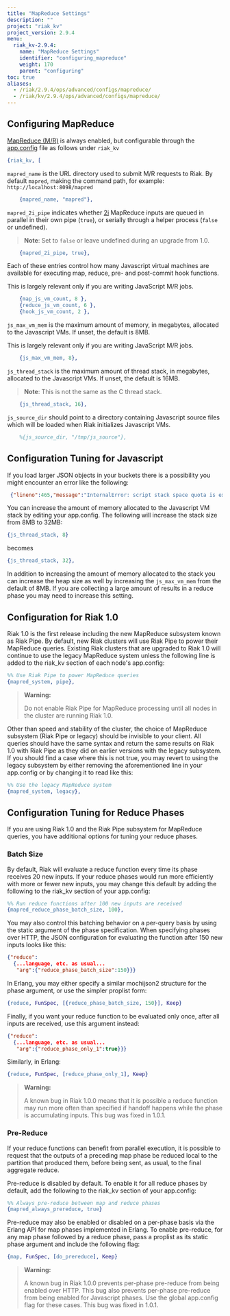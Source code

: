 ```yaml
---
title: "MapReduce Settings"
description: ""
project: "riak_kv"
project_version: 2.9.4
menu:
  riak_kv-2.9.4:
    name: "MapReduce Settings"
    identifier: "configuring_mapreduce"
    weight: 170
    parent: "configuring"
toc: true
aliases:
  - /riak/2.9.4/ops/advanced/configs/mapreduce/
  - /riak/kv/2.9.4/ops/advanced/configs/mapreduce/
---
```


[usage mapreduce]: {{<baseurl>}}riak/kv/2.9.4/developing/usage/mapreduce
[config reference#appconfig]: {{<baseurl>}}riak/kv/2.9.4/configuring/reference/#app-config
[usage secondary-indexes]: {{<baseurl>}}riak/kv/2.9.4/developing/usage/secondary-indexes

## Configuring MapReduce

[MapReduce (M/R)][usage mapreduce] is always enabled, but configurable
through the [app.config][config reference#appconfig] file as
follows under `riak_kv`

```erlang
{riak_kv, [
```

`mapred_name` is the URL directory used to submit M/R requests to Riak.
By default `mapred`, making the command path, for example:
`http://localhost:8098/mapred`

```erlang
    {mapred_name, "mapred"},
```

`mapred_2i_pipe` indicates whether [2i][usage secondary-indexes]
MapReduce inputs are queued in parallel in their own pipe (`true`), or
serially through a helper process (`false` or undefined).

> **Note**: Set to `false` or leave undefined during an upgrade from 1.0.

```erlang
    {mapred_2i_pipe, true},
```

Each of these entries control how many Javascript virtual machines are
available for executing map, reduce, pre- and post-commit hook
functions.

This is largely relevant only if you are writing JavaScript M/R jobs.

```erlang
    {map_js_vm_count, 8 },
    {reduce_js_vm_count, 6 },
    {hook_js_vm_count, 2 },
```

`js_max_vm_mem` is the maximum amount of memory, in megabytes, allocated
to the Javascript VMs. If unset, the default is 8MB.

This is largely relevant only if you are writing JavaScript M/R jobs.

```erlang
    {js_max_vm_mem, 8},
```

`js_thread_stack` is the maximum amount of thread stack, in megabytes,
allocated to the Javascript VMs. If unset, the default is 16MB.

> **Note**: This is not the same as the C thread stack.

```erlang
    {js_thread_stack, 16},
```

`js_source_dir` should point to a directory containing Javascript source
files which will be loaded when Riak initializes Javascript VMs.

```erlang
    %{js_source_dir, "/tmp/js_source"},
```

<!-- TODO: Pulled from MapReduce-Implementation.md -->

## Configuration Tuning for Javascript

If you load larger JSON objects in your buckets there is a possibility you might encounter an error like the following:

```json
 {"lineno":465,"message":"InternalError: script stack space quota is exhausted","source":"unknown"}
```

You can increase the amount of memory allocated to the Javascript VM stack by editing your app.config. The following will increase the stack size from 8MB to 32MB:

```erlang
{js_thread_stack, 8}
```

becomes

```erlang
{js_thread_stack, 32},
```

In addition to increasing the amount of memory allocated to the stack you can increase the heap size as well by increasing the `js_max_vm_mem` from the default of 8MB. If you are collecting a large amount of results in a reduce phase you may need to increase this setting.

## Configuration for Riak 1.0

Riak 1.0 is the first release including the new MapReduce subsystem known as Riak Pipe.  By default, new Riak clusters will use Riak Pipe to power their MapReduce queries.  Existing Riak clusters that are upgraded to Riak 1.0 will continue to use the legacy MapReduce system unless the following line is added to the riak_kv section of each node's app.config:

```erlang
%% Use Riak Pipe to power MapReduce queries
{mapred_system, pipe},
```

> **Warning:**
>
> Do not enable Riak Pipe for MapReduce processing until all nodes in the cluster are running Riak 1.0.

Other than speed and stability of the cluster, the choice of MapReduce subsystem (Riak Pipe or legacy) should be invisible to your client.  All queries should have the same syntax and return the same results on Riak 1.0 with Riak Pipe as they did on earlier versions with the legacy subsystem.  If you should find a case where this is not true, you may revert to using the legacy subsystem by either removing the aforementioned line in your app.config or by changing it to read like this:

```erlang
%% Use the legacy MapReduce system
{mapred_system, legacy},
```

## Configuration Tuning for Reduce Phases

If you are using Riak 1.0 and the Riak Pipe subsystem for MapReduce queries, you have additional options for tuning your reduce phases.

### Batch Size

By default, Riak will evaluate a reduce function every time its phase receives 20 new inputs.  If your reduce phases would run more efficiently with more or fewer new inputs, you may change this default by adding the following to the riak_kv section of your app.config:

```erlang
%% Run reduce functions after 100 new inputs are received
{mapred_reduce_phase_batch_size, 100},
```

You may also control this batching behavior on a per-query basis by using the static argument of the phase specification.  When specifying phases over HTTP, the JSON configuration for evaluating the function after 150 new inputs looks like this:

```json
{"reduce":
  {...language, etc. as usual...
   "arg":{"reduce_phase_batch_size":150}}}
```

In Erlang, you may either specify a similar mochijson2 structure for the phase argument, or use the simpler proplist form:

```erlang
{reduce, FunSpec, [{reduce_phase_batch_size, 150}], Keep}
```

Finally, if you want your reduce function to be evaluated only once, after all inputs are received, use this argument instead:

```json
{"reduce":
  {...language, etc. as usual...
   "arg":{"reduce_phase_only_1":true}}}
```

Similarly, in Erlang:

```erlang
{reduce, FunSpec, [reduce_phase_only_1], Keep}
```

> **Warning:**
>
> A known bug in Riak 1.0.0 means that it is possible a reduce function may run more often than specified if handoff happens while the phase is accumulating inputs.  This bug was fixed in 1.0.1.

### Pre-Reduce

If your reduce functions can benefit from parallel execution, it is possible to request that the outputs of a preceding map phase be reduced local to the partition that produced them, before being sent, as usual, to the final aggregate reduce.

Pre-reduce is disabled by default.  To enable it for all reduce phases by default, add the following to the riak_kv section of your app.config:

```erlang
%% Always pre-reduce between map and reduce phases
{mapred_always_prereduce, true}
```

Pre-reduce may also be enabled or disabled on a per-phase basis via the Erlang API for map phases implemented in Erlang.  To enable pre-reduce, for any map phase followed by a reduce phase, pass a proplist as its static phase argument and include the following flag:

```erlang
{map, FunSpec, [do_prereduce], Keep}
```

> **Warning:**
>
>A known bug in Riak 1.0.0 prevents per-phase pre-reduce from being enabled over HTTP.  This bug also prevents per-phase pre-reduce from being enabled for Javascript phases.  Use the global app.config flag for these cases. This bug was fixed in 1.0.1.

